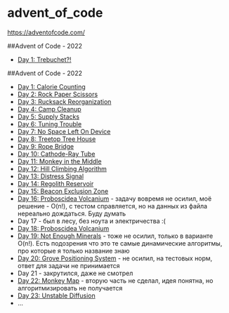 # advent_of_code
https://adventofcode.com/

##Advent of Code - 2022

+ [Day 1: Trebuchet?!](2023/01/day_01.md)

##Advent of Code - 2022

+ [Day 1: Calorie Counting](2022/1/day_01.txt)
+ [Day 2: Rock Paper Scissors](2022/2/day_02.txt)
+ [Day 3: Rucksack Reorganization](2022/3/day_03.txt)
+ [Day 4: Camp Cleanup](2022/4/day_04.txt)
+ [Day 5: Supply Stacks](2022/5/day_05.txt)
+ [Day 6: Tuning Trouble](2022/6/day_06.txt)
+ [Day 7: No Space Left On Device](2022/7/day_07.txt)
+ [Day 8: Treetop Tree House](2022/8/day_08.txt)
+ [Day 9: Rope Bridge](2022/9/day_09.txt)
+ [Day 10: Cathode-Ray Tube](2022/10/day_10.txt)
+ [Day 11: Monkey in the Middle](2022/11/day_11.txt)
+ [Day 12: Hill Climbing Algorithm](2022/12/day_12.txt)
+ [Day 13: Distress Signal](2022/13/day_13.txt)
+ [Day 14: Regolith Reservoir](2022/14/day_14.txt)
+ [Day 15: Beacon Exclusion Zone](2022/15/day_15.txt)
+ [Day 16: Proboscidea Volcanium](2022/16/day_16.txt) - задачу вовремя не осилил, моё решение - O(n!), с тестом справляется, но на данных из файла нереально дождаться. Буду думать
+ Day 17 - был в лесу, без ноута и электричества :(
+ [Day 18: Proboscidea Volcanium](2022/18/day_18.txt)
+ [Day 19: Not Enough Minerals](2022/19/day_19.txt) - тоже не осилил, только в варианте O(n!). Есть подозрения что это те самые динамические алгоритмы, про которые я только название знаю
+ [Day 20: Grove Positioning System](2022/20/day_20.txt) - не осилил, на тестовых норм, ответ для задачи не принимается
+ Day 21 - закрутился, даже не смотрел
+ [Day 22: Monkey Map](2022/22/day_22.txt) - вторую часть не сделал, идея понятна, но алгоритмизировать не получается
+ [Day 23: Unstable Diffusion](2022/23/day_23.txt)
+ ...
